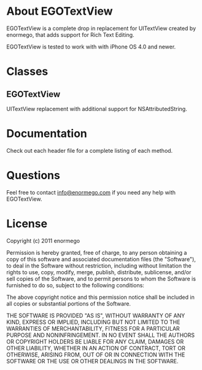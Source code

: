 # About EGOTextView
EGOTextView is a complete drop in replacement for UITextView created by enormego, that adds support for Rich Text Editing.

EGOTextView is tested to work with with iPhone OS 4.0 and newer.

# Classes
## EGOTextView
UITextView replacement with additional support for NSAttributedString.

# Documentation
Check out each header file for a complete listing of each method.

# Questions
Feel free to contact info@enormego.com if you need any help with EGOTextView.

# License
Copyright (c) 2011 enormego

Permission is hereby granted, free of charge, to any person obtaining a copy
of this software and associated documentation files (the "Software"), to deal
in the Software without restriction, including without limitation the rights
to use, copy, modify, merge, publish, distribute, sublicense, and/or sell
copies of the Software, and to permit persons to whom the Software is
furnished to do so, subject to the following conditions:

The above copyright notice and this permission notice shall be included in
all copies or substantial portions of the Software.

THE SOFTWARE IS PROVIDED "AS IS", WITHOUT WARRANTY OF ANY KIND, EXPRESS OR
IMPLIED, INCLUDING BUT NOT LIMITED TO THE WARRANTIES OF MERCHANTABILITY,
FITNESS FOR A PARTICULAR PURPOSE AND NONINFRINGEMENT. IN NO EVENT SHALL THE
AUTHORS OR COPYRIGHT HOLDERS BE LIABLE FOR ANY CLAIM, DAMAGES OR OTHER
LIABILITY, WHETHER IN AN ACTION OF CONTRACT, TORT OR OTHERWISE, ARISING FROM,
OUT OF OR IN CONNECTION WITH THE SOFTWARE OR THE USE OR OTHER DEALINGS IN
THE SOFTWARE.
